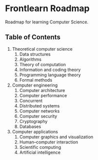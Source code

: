 # Frontlearn Roadmap

Roadmap for learning Computer Science.

## Table of Contents

1. Theoretical computer science
    1. Data structures
    2. Algorithms
    3. Theory of computation
    4. Information and coding theory
    5. Programming language theory
    6. Formal methods
2. Computer engineering
    1. Computer architecture
    2. Computer performance
    3. Concurrent
    4. Distributed systems
    4. Computer networks
    5. Computer security
    6. Cryptography
    6. Databases
3. Computer applications
    1. Computer graphics and visualization
    2. Human–computer interaction
    3. Scientific computing
    4. Artificial intelligence
